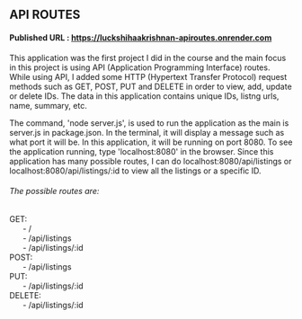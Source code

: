## API ROUTES

#### Published URL : https://luckshihaakrishnan-apiroutes.onrender.com

This application was the first project I did in the course and the main focus in this project is using API (Application Programming Interface) routes. While using API, I added some HTTP (Hypertext Transfer Protocol) request methods such as GET, POST, PUT and DELETE in order to view, add, update or delete IDs. The data in this application contains unique IDs, listng urls, name, summary, etc.

The command, 'node server.js', is used to run the application as the main is server.js in package.json. In the terminal, it will display a message such as what port it will be. In this application, it will be running on port 8080. To see the application running, type 'localhost:8080' in the browser. Since this application has many possible routes, I can do localhost:8080/api/listings or localhost:8080/api/listings/:id to view all the listings or a specific ID.

  ###### The possible routes are:
  GET: <br/>
  &nbsp; &nbsp; &nbsp; - /  <br/>
  &nbsp; &nbsp; &nbsp; - /api/listings <br/>
  &nbsp; &nbsp; &nbsp; - /api/listings/:id  <br/>
  POST: <br/>
  &nbsp; &nbsp; &nbsp; - /api/listings <br/>
  PUT: <br/>
  &nbsp; &nbsp; &nbsp; - /api/listings/:id <br/>
  DELETE: <br/>
  &nbsp; &nbsp; &nbsp; - /api/listings/:id  <br/>
